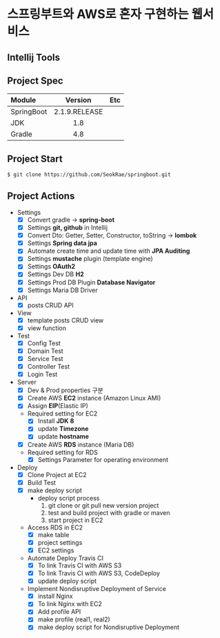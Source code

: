 # 스프링부트와 AWS로 혼자 구현하는 웹서비스

## Intellij Tools

## Project Spec
|Module|Version|Etc|
:-------|:------:|:------:|
| SpringBoot | 2.1.9.RELEASE |
| JDK | 1.8 |
| Gradle | 4.8 |

## Project Start

```shell script
$ git clone https://github.com/SeokRae/springboot.git
```

## Project Actions

- Settings
    - [x] Convert gradle -> **spring-boot**
    - [x] Settings **git, github** in Intellij
    - [x] Convert Dto: Getter, Setter, Constructor, toString -> **lombok**
    - [x] Settings **Spring data jpa**
    - [x] Automate create time and update time with **JPA Auditing**
    - [x] Settings **mustache** plugin (template engine)  
    - [x] Settings **OAuth2**
    - [x] Settings Dev DB **H2**
    - [x] Settings Prod DB Plugin **Database Navigator**
    - [x] Settings Maria DB Driver

- API
    - [x] posts CRUD API

- View
    - [x] template posts CRUD view
    - [x] view function

- Test
    - [x] Config Test
    - [x] Domain Test
    - [x] Service Test
    - [x] Controller Test
    - [x] Login Test

- Server
    - [x] Dev & Prod properties 구분
    - [x] Create AWS **EC2** instance (Amazon Linux AMI)
    - [x] Assign **EIP**(Elastic IP)
    - Required setting for EC2
        - [x] Install **JDK 8**
        - [x] update **Timezone**
        - [x] update **hostname**
    - [x] Create AWS **RDS** instance (Maria DB)
    - Required setting for RDS
        - [x] Settings Parameter for operating environment
        
- Deploy
    - [x] Clone Project at EC2
    - [x] Build Test
    - [x] make deploy script
        - deploy script process
            1. git clone or git pull new version project 
            2. test and build project with gradle or maven
            3. start project in EC2
    - Access RDS in EC2
        - [x] make table
        - [x] project settings
        - [x] EC2 settings
    - Automate Deploy Travis CI
        - [x] To link Travis CI with AWS S3
        - [x] To link Travis CI with AWS S3, CodeDeploy
        - [x] update deploy script
    - Implement Nondisruptive Deployment of Service 
        - [x] install Nginx
        - [x] To link Nginx with EC2
        - [x] Add profile API
        - [x] make profile (real1, real2)
        - [x] make deploy script for Nondisruptive Deployment 